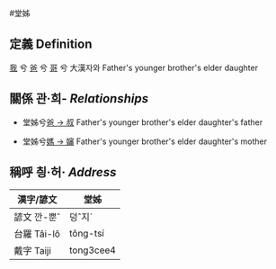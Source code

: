 #堂姊
## 定義 Definition
[我](member1.md) 兮 [爸](member2.md) 兮 [哥](member11.md) 兮 大漢자와 Father's younger brother's elder daughter

## 關係 관·희- _Relationships_

- 堂姊兮[爸 → 叔](member11.md) Father's younger brother's elder daughter's father

- 堂姊兮[媽 → 嬸](member34.md) Father's younger brother's elder daughter's mother



## 稱呼 칑·허· _Address_

漢字/諺文 | 堂姊
--- | ---
諺文 깐-뿐ˆ | 덩ˆ지ˊ
台羅 Tâi-lô | tông-tsí
戴字 Taiji | tong3cee4


